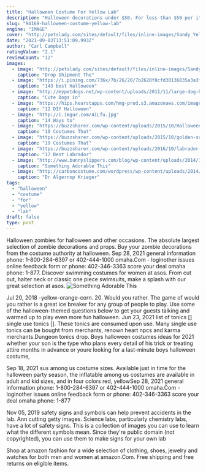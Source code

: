 ```yaml
---
title: "Halloween Costume For Yellow Lab"
description: "Halloween decorations under $50. For less than $50 per item, you can create a bewitching house, inside and out. From spooky decor like skeletons and skulls to kid-friendly decorations like wreaths and fall pumpkins, there's no shortage of options in our collection of halloween decorations under $50. Spooky halloween"
slug: "94169-halloween-costume-yellow-lab"
engine: "IMAGE"
cover: "http://petslady.com/sites/default/files/inline-images/Sandy_Yellow_Lab_poop_factory_costume.img_assist_custom.JPG"
date: "2021-09-03T13:51:09.993Z"
author: "Carl Campbell"
ratingValue: "2.1"
reviewCount: "12"
images:
  - image: "http://petslady.com/sites/default/files/inline-images/Sandy_Yellow_Lab_poop_factory_costume.img_assist_custom.JPG"
    caption: "Drop Shipment The"
  - image: "https://i.pinimg.com/736x/7b/26/20/7b2620f8cfd30136835a3a3fffd2a482--halloween-horror-fall-halloween.jpg"
    caption: "143 best Halloween"
  - image: "http://mypetdogs.net/wp-content/uploads/2011/11/large-dog-halloween-costume.jpg"
    caption: "Cute Dogs in"
  - image: "https://hips.hearstapps.com/hmg-prod.s3.amazonaws.com/images/pj-mask-owlette-costume-tweens-1529351801.jpg?crop=0.8886666666666666xw:1xh;center,top&resize=768:*"
    caption: "12 DIY Halloween"
  - image: "http://i.imgur.com/4iLfu.jpg"
    caption: "14 Ways to"
  - image: "https://buzzsharer.com/wp-content/uploads/2015/10/Halloween-Costume-Idea-black-lab.jpg"
    caption: "19 Costumes That"
  - image: "https://buzzsharer.com/wp-content/uploads/2015/10/golden-sunflower-halloween.jpg"
    caption: "19 Costumes That"
  - image: "https://buzzsharer.com/wp-content/uploads/2016/10/labrador-ghost-photo-funny.jpg"
    caption: "17 Best Labrador"
  - image: "http://www.bunnyslippers.com/blog/wp-content/uploads/2014/10/snoop-dogg-dog.jpg"
    caption: "Something Adorable This"
  - image: "http://carboncostume.com/wordpress/wp-content/uploads/2014/10/dr-algernop-krieger.jpg"
    caption: "Dr Algernop Krieger"
tags:
  - "halloween"
  - "costume"
  - "for"
  - "yellow"
  - "lab"
draft: false
type: post
---
```


Halloween zombies for halloween and other occasions. The absolute largest selection of zombie decorations and props. Buy your zombie decorations from the costume authority at halloween. Sep 28, 2021 general information phone: 1-800-284-6397 or 402-444-1000 omaha.Com - loginother issues online feedback form or phone: 402-346-3363 score your deal omaha phone: 1-877. Discover swimming costumes for women at asos. From cut out, halter neck or classic one piece swimsuits, make a splash with our great selection at asos.
![Something Adorable This](http://www.bunnyslippers.com/blog/wp-content/uploads/2014/10/snoop-dogg-dog.jpg "Something Adorable This")

Jul 20, 2018 -yellow-orange-corn. 20. Would you rather. The game of would you rather is a great ice breaker for any group of people to play. Use some of the halloween-themed questions below to get your guests talking and warmed up to play even more fun halloween. Jun 23, 2021 list of tonics [] single use tonics []. These tonics are consumed upon use. Many single use tonics can be bought from merchants, renown heart npcs and karma merchants.Dungeon tonics drop. Boys halloween costumes ideas for 2021 whether your son is the type who plans every detail of his trick or treating attire months in advance or youre looking for a last-minute boys halloween costume,
<!--inArticleAds-->

<!--galleryOne-->

Sep 18, 2021 sus among us costume sizes. Available just in time for the halloween party season, the inflatable among us costumes are available in adult and kid sizes, and in four colors  red, yellowSep 28, 2021 general information phone: 1-800-284-6397 or 402-444-1000 omaha.Com - loginother issues online feedback form or phone: 402-346-3363 score your deal omaha phone: 1-877
<!--inArticleAds-->

<!--galleryTwo-->

Nov 05, 2019 safety signs and symbols can help prevent accidents in the lab. Ann cutting  getty images. Science labs, particularly chemistry labs, have a lot of safety signs. This is a collection of images you can use to learn what the different symbols mean. Since they're public domain (not copyrighted), you can use them to make signs for your own lab
<!--galleryThree-->

Shop at amazon fashion for a wide selection of clothing, shoes, jewelry and watches for both men and women at amazon.Com. Free shipping and free returns on eligible items.